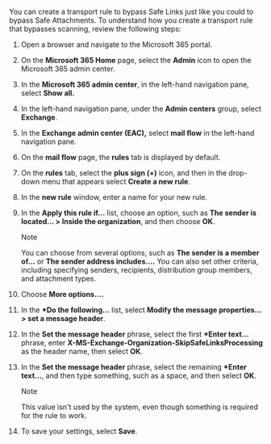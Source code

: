 You can create a transport rule to bypass Safe Links just like you could to bypass Safe Attachments. To understand how you create a transport rule that bypasses scanning, review the following steps:

1.  Open a browser and navigate to the Microsoft 365 portal.
2.  On the **Microsoft 365 Home** page, select the **Admin** icon to open the Microsoft 365 admin center.
3.  In the **Microsoft 365 admin center**, in the left-hand navigation pane, select **Show all.**
4.  In the left-hand navigation pane, under the **Admin centers** group, select **Exchange**.
5.  In the **Exchange admin center (EAC),** select **mail flow** in the left-hand navigation pane.
6.  On the **mail flow** page, the **rules** tab is displayed by default.
7.  On the **rules** tab, select the **plus sign (+)** icon, and then in the drop-down menu that appears select **Create a new rule**.
8.  In the **new rule** window, enter a name for your new rule.
9.  In the **Apply this rule if…** list, choose an option, such as **The sender is located… > Inside the organization**, and then choose **OK**.

    > [!NOTE]
    > You can choose from several options, such as **The sender is a member of...** or **The sender address includes....** You can also set other criteria, including specifying senders, recipients, distribution group members, and attachment types.

10. Choose **More options....**
11. In the **\*Do the following…** list, select **Modify the message properties… > set a message header**.
12. In the **Set the message header** phrase, select the first **\*Enter text...** phrase, enter **X-MS-Exchange-Organization-SkipSafeLinksProcessing** as the header name, then select **OK**.
13. In the **Set the message header** phrase, select the remaining **\*Enter text...**, and then type something, such as a space, and then select **OK**.

    > [!NOTE]
    > This value isn't used by the system, even though something is required for the rule to work.

14. To save your settings, select **Save**.
